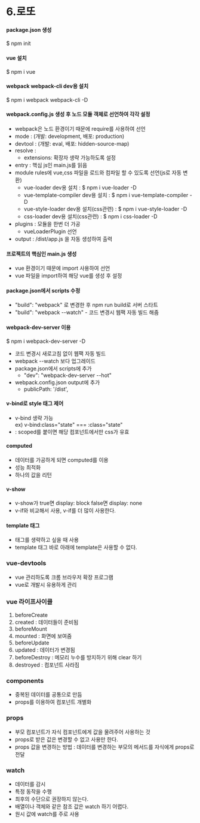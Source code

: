 # 6.로또

#### package.json 생성
$ npm init  
  
#### vue 설치
$ npm i vue  
  
#### webpack webpack-cli dev용 설치
$ npm i webpack webpack-cli -D  
  
#### webpack.config.js 생성 후 노드 모듈 객체로 선언하여 각각 설정
- webpack은 노드 환경이기 때문에 require를 사용하여 선언  
- mode : (개발: development, 배포: production)  
- devtool : (개발: eval, 배포: hidden-source-map)  
- resolve :  
    - extensions: 확장자 생략 가능하도록 설정  
- entry : 핵심 js인 main.js를 읽음  
- module rules에 vue,css 파일을 로드와 컴파일 할 수 있도록 선언(js로 자동 변환)  
    - vue-loader dev용 설치 : $ npm i vue-loader -D  
    - vue-template-compiler dev용 설치 : $ npm i vue-template-compiler -D  
    - vue-style-loader dev용 설치(css관련) : $ npm i vue-style-loader -D  
    - css-loader dev용 설치(css관련) : $ npm i css-loader -D  
- plugins : 모듈을 한번 더 가공  
    - vueLoaderPlugin 선언  
- output : /dist/app.js 을 자동 생성하여 출력  
  
#### 프로젝트의 핵심인 main.js 생성
- vue 환경이기 때문에 import 사용하여 선언  
- vue 파일을 import하여 해당 vue를 생성 후 설정  
  
#### package.json에서 scripts 수정
- "build": "webpack" 로 변경한 후 npm run build로 서버 스타트  
- "build": "webpack --watch"  -  코드 변경시 웹팩 자동 빌드 해줌  

#### webpack-dev-server 이용
$ npm i webpack-dev-server -D  
- 코드 변경시 새로고침 없이 웹팩 자동 빌드  
- webpack --watch 보다 업그레이드 
- package.json에서 scripts에 추가  
    - "dev": "webpack-dev-server --hot"  
- webpack.config.json output에 추가  
    - publicPath: '/dist',  

#### v-bind로 style 태그 제어
- v-bind 생략 가능  
ex) v-bind:class="state"  ===  :class="state"  
- <style scoped></style> : scoped를 붙이면 해당 컴포넌트에서만 css가 유효  
  
#### computed
- 데이터를 가공하게 되면 computed를 이용  
- 성능 최적화  
- 하나의 값을 리턴  

#### v-show  
- v-show가 true면 display: block false면 display: none  
- v-if와 비교해서 사용, v-if를 더 많이 사용한다.

#### template 태그
- 태그를 생략하고 싶을 때 사용
- template 태그 바로 아래에 template은 사용할 수 없다.
  
  
### vue-devtools  
- vue 관리하도록 크롬 브라우저 확장 프로그램  
- vue로 개발시 유용하게 관리  

### vue 라이프사이클
1. beforeCreate
2. created : 데이터들이 준비됨  
3. beforeMount
4. mounted : 화면에 보여줌  
5. beforeUpdate
6. updated : 데이터가 변경됨  
7. beforeDestroy : 메모리 누수를 방지하기 위해 clear 하기
8. destroyed : 컴포넌트 사라짐  
  

### components 
- 중복된 데이터를 공통으로 만듬
- props를 이용하여 컴포넌트 개별화
  
### props
- 부모 컴포넌트가 자식 컴포넌트에게 값을 물려주어 사용하는 것  
- props로 받은 값은 변경할 수 없고 사용만 한다.  
- props 값을 변경하는 방법 : 데이터를 변경하는 부모의 메서드를 자식에게 props로 전달  
  
### watch
- 데이터를 감시  
- 특정 동작을 수행  
- 최후의 수단으로 권장하지 않는다.  
- 배열이나 객체와 같은 참조 값은 watch 하기 어렵다.  
- 원시 값에 watch를 주로 사용  